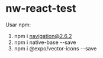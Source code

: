 # nw-react-test

Usar npm:
  1. npm i navigation@2.6.2
  2. npm i native-base --save
  3. npm i @expo/vector-icons --save
